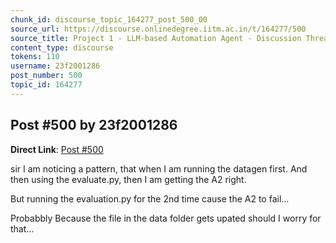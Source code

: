 ```yaml
---
chunk_id: discourse_topic_164277_post_500_00
source_url: https://discourse.onlinedegree.iitm.ac.in/t/164277/500
source_title: Project 1 - LLM-based Automation Agent - Discussion Thread [TDS Jan 2025]
content_type: discourse
tokens: 110
username: 23f2001286
post_number: 500
topic_id: 164277
---
```


## Post #500 by 23f2001286

**Direct Link**: [Post #500](https://discourse.onlinedegree.iitm.ac.in/t/164277/500)

sir I am noticing a pattern, that when I am running the datagen first. And then using the evaluate.py, then I am getting the A2 right.

But running the evaluation.py for the 2nd time cause the A2 to fail…

Probabbly Because the file in the data folder gets upated should I worry for that…
